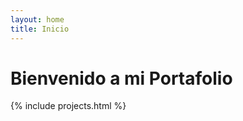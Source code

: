 ```yaml
---
layout: home
title: Inicio
---
```


# Bienvenido a mi Portafolio

{% include projects.html %}